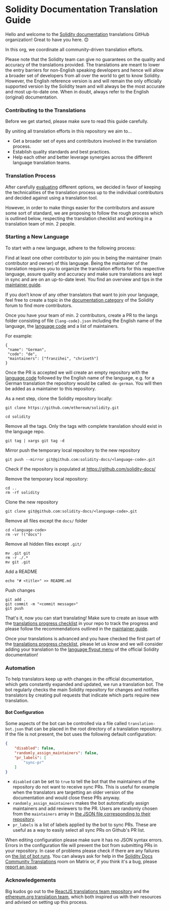 # Solidity Documentation Translation Guide

Hello and welcome to the [Solidity documentation](http://docs.soliditylang.org/) translations GitHub organization! Great to have you here. 😊

In this org, we coordinate all community-driven translation efforts.

Please note that the Solidity team can give no guarantees on the quality and accuracy of the translations provided. The translations are meant to lower the entry barriers for non-English speaking developers and hence will allow a broader set of developers from all over the world to get to know Solidity. However, the English reference version is and will remain the only officially supported version by the Solidity team and will always be the most accurate and most up-to-date one. When in doubt, always refer to the English (original) documentation.

### Contributing to the Translations

Before we get started, please make sure to read this guide carefully.

By uniting all translation efforts in this repository we aim to…
- Get a broader set of eyes and contributors involved in the translation process.
- Establish quality standards and best practices.
- Help each other and better leverage synergies across the different language translation teams.

### Translation Process

After carefully [evaluating](https://github.com/ethereum/solidity/issues/10119) different options, we decided in favor of keeping the technicalities of the translation process up to the individual contributors and decided against using a translation tool.

However, in order to make things easier for the contributors and assure some sort of standard, we are proposing to follow the rough process which is outlined below, respecting the translation checklist and working in a translation team of min. 2 people.

### Starting a New Language

To start with a new language, adhere to the following process:

Find at least one other contributor to join you in being the maintainer (main contributor and owner) of this language. Being the maintainer of the translation requires you to organize the translation efforts for this respective language, assure quality and accuracy and make sure translations are kept in sync and are on an up-to-date level. You find an overview and tips in the [maintainer guide](https://github.com/solidity-docs/translation-guide/blob/main/maintainer-guide.md).

If you don’t know of any other translators that want to join your language, feel free to create a topic in the [documentation category](https://forum.soliditylang.org/c/documentation/8) of the Solidity forum to find more contributors.

Once you have your team of min. 2 contributors, create a PR to the langs folder consisting of file ``{lang-code}.json`` including the English name of the language, the [language code](https://en.wikipedia.org/wiki/List_of_ISO_639-1_codes) and a list of maintainers.

For example:

```
{
 "name": "German",
 "code": "de",
 "maintainers": ["franzihei", "chriseth"]
}
```

Once the PR is accepted we will create an empty repository with the [language code](https://en.wikipedia.org/wiki/List_of_ISO_639-1_codes) followed by the English name of the language, e.g. for a German translation the repository would be called: ``de-german``. You will then be added as a maintainer to this repository.

As a next step, clone the Solidity repository locally:
```
git clone https://github.com/ethereum/solidity.git
```
```
cd solidity
```

Remove all the tags. Only the tags with complete translation should exist in the language repo.
```
git tag | xargs git tag -d
```

Mirror push the temporary local repository to the new repository
```
git push --mirror git@github.com:solidity-docs/<language-code>.git
```

Check if the repository is populated at https://github.com/solidity-docs/<language-code>

Remove the temporary local repository:
```
cd ..
rm -rf solidity
```

Clone the new repository
```
git clone git@github.com:solidity-docs/<language-code>.git
```

Remove all files except the `docs/` folder
```
cd <language-code>
rm -vr !("docs")
```

Remove all hidden files except `.git/`
```
mv .git git
rm -r ./.*
mv git .git
```

Add a README
```
echo "# <title>" >> README.md
```

Push changes
```
git add .
git commit -m "<commit message>"
git push
```


That's it, now you can start translating! Make sure to create an issue with the [translations progress checklist](https://github.com/solidity-docs/translation-guide/blob/main/progress-checklist.md) in your repo to track the progress and please follow the recommendations outlined in the [maintainer guide](https://github.com/solidity-docs/translation-guide/blob/main/maintainer-guide.md).

Once your translations is advanced and you have checked the first part of the [translations progress checklist](https://github.com/solidity-docs/translation-guide/blob/main/progress-checklist.md), please let us know and we will consider adding your translation to the [language flyout menu](https://docs.readthedocs.io/en/stable/localization.html#project-with-multiple-translations) of the official Solidity documentation!

### Automation

To help translators keep up with changes in the official documentation, which gets constantly expanded and updated, we run a translation bot.
The bot regularly checks the main Solidity repository for changes and notifies translators by creating pull requests that indicate which parts require new translation.

#### Bot Configuration
Some aspects of the bot can be controlled via a file called `translation-bot.json` that can be placed in the root directory of a translation repository.
If the file is not present, the bot uses the following default configuration:

```json
{
    "disabled": false,
    "randomly_assign_maintainers": false,
    "pr_labels": [
        "sync-pr"
    ]
}
```
- `disabled` can be set to `true` to tell the bot that the maintainers of the repository do not want to receive sync PRs.
    This is useful for example when the translators are targetting an older version of the documentation and would close these PRs anyway.
- `randomly_assign_maintainers` makes the bot automatically assign maintainers and add reviewers to the PR.
    Users are randomly chosen from the `maintainers` array in [the JSON file corresponding to their repository](https://github.com/solidity-docs/translation-guide/tree/main/langs).
- `pr_labels` is a list of labels applied by the bot to sync PRs.
    These are useful as a way to easily select all sync PRs on Github's PR list.

When editing configuration please make sure it has no JSON syntax errors.
Errors in the configuration file will prevent the bot from submitting PRs in your repository.
In case of problems please check if there are any failures on [the list of bot runs](https://github.com/solidity-docs/translation-guide/actions/workflows/create-daily-docs-sync-pr.yaml).
You can always ask for help in the [Solidity Docs Community Translations](https://app.element.io/#/room/#solidity-docs-translations:matrix.org) room on Matrix or, if you think it's a bug, please [report an issue](https://github.com/solidity-docs/translation-guide/issues).

### Acknowledgements

Big kudos go out to the [ReactJS translations team repository](https://github.com/reactjs/reactjs.org-translation) and the [ethereum.org translation team](https://ethereum.org/en/contributing/translation-program/), which both inspired us with their resources and advised on setting up this process.
